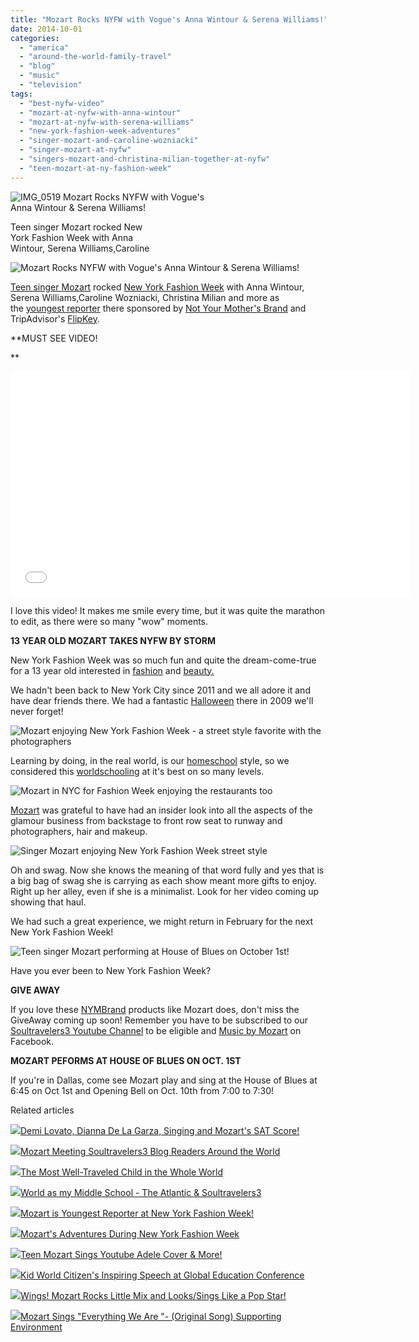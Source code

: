```yaml
---
title: "Mozart Rocks NYFW with Vogue's Anna Wintour & Serena Williams!"
date: 2014-10-01
categories: 
  - "america"
  - "around-the-world-family-travel"
  - "blog"
  - "music"
  - "television"
tags: 
  - "best-nyfw-video"
  - "mozart-at-nyfw-with-anna-wintour"
  - "mozart-at-nyfw-with-serena-williams"
  - "new-york-fashion-week-adventures"
  - "singer-mozart-and-caroline-wozniacki"
  - "singer-mozart-at-nyfw"
  - "singers-mozart-and-christina-milian-together-at-nyfw"
  - "teen-mozart-at-ny-fashion-week"
---
```


![IMG_0519](https://pub-ac94b3f306b24c0dba4238943c97f2e1.r2.dev/6a00e5502a9507883301b7c6eac7b2970b.jpg) Mozart Rocks NYFW with Vogue's  
Anna Wintour & Serena Williams!  
  
Teen singer Mozart rocked New  
York Fashion Week with Anna  
Wintour, Serena Williams,Caroline

<!--more-->  
![Mozart Rocks NYFW with Vogue's Anna Wintour & Serena Williams!](https://pub-ac94b3f306b24c0dba4238943c97f2e1.r2.dev/6a00e5502a9507883301b7c6ead70a970b.png)  
  
[Teen singer Mozart](http://soultravelers3new.local/2014/06/wings-mozart-rocks-little-mix-and-lookssings-like-a-pop-star.html "teen singer Mozart") rocked [New York Fashion Week](http://soultravelers3new.local/2014/09/mozarts-adventures-during-new-york-fashion-week.html "New York Fashion Week with Mozart and Anna Wintour") with Anna Wintour, Serena Williams,Caroline Wozniacki, Christina Milian and more as the [youngest reporter](http://soultravelers3new.local/2014/09/mozart-is-youngest-reporter-at-new-york-fashion-week.html "Teen Mozart youngest reporter for New York Fashion Week") there sponsored by [Not Your Mother's Brand](http://www.nymbrands.com/ "not your mother's brand hair care") and TripAdvisor's [FlipKey](http://www.flipkey.com/ "flipKey apartment vacation rentals").  
  
**MUST SEE VIDEO!  
  
**

<iframe allowfullscreen frameborder="0" height="360" src="//www.youtube.com/embed/_8A3p0Etc74?list=UUcMwuQFsEJfOct29ZTa0v8w" width="640"></iframe>

  
  
  
I love this video! It makes me smile every time, but it was quite the marathon to edit, as there were so many "wow" moments.   
  
**13 YEAR OLD MOZART TAKES NYFW BY STORM**  
  
New York Fashion Week was so much fun and quite the dream-come-true for a 13 year old interested in [fashion](http://soultravelers3new.local/2014/08/cute-teen-clothes-shopping-haul.html "cute teen shopping haul ") and [beauty.](http://soultravelers3new.local/2014/07/makeup-artist-terri-tomlinson-gives-mozart-pop-star-look.html "beauty and makeup with Mozart")  
  
We hadn't been back to New York City since 2011 and we all adore it and have dear friends there. We had a fantastic [Halloween](http://soultravelers3new.local/2009/10/best-halloween-europe-or-us-conde-nast-youtube-video-social-media-twitter-nyc-wendy-perrin.html "Halloween in New York City") there in 2009 we'll never forget!  
  
![Mozart enjoying New York Fashion Week - a street style favorite with the photographers](https://pub-ac94b3f306b24c0dba4238943c97f2e1.r2.dev/6a00e5502a9507883301b7c6ead724970b.png)  
  
Learning by doing, in the real world, is our [homeschool](http://soultravelers3new.local/2013/07/homeschool-high-school-and-world-travel.html "Homeschool high school") style, so we considered this [worldschooling](http://soultravelers3new.local/2013/01/world-school-education-at-its-best-.html "World school education via traveling the world") at it's best on so many levels.  
  
![Mozart in NYC for Fashion Week enjoying the restaurants too](https://pub-ac94b3f306b24c0dba4238943c97f2e1.r2.dev/6a00e5502a9507883301bb078ffba9970d.png)  
  
[Mozart](http://soultravelers3new.local/2014/09/teen-mozart-sings-youtube-adele-cover-more.html "Teen Mozart sings Adele") was grateful to have had an insider look into all the aspects of the glamour business from backstage to front row seat to runway and photographers, hair and makeup.  
  
![Singer Mozart enjoying New York Fashion Week street style](https://pub-ac94b3f306b24c0dba4238943c97f2e1.r2.dev/6a00e5502a9507883301b8d074ce02970c.png)  
  
Oh and swag. Now she knows the meaning of that word fully and yes that is a big bag of swag she is carrying as each show meant more gifts to enjoy. Right up her alley, even if she is a minimalist. Look for her video coming up showing that haul.  
  
We had such a great experience, we might return in February for the next New York Fashion Week!  
  
![Teen singer Mozart performing at House of Blues on October 1st!](https://pub-ac94b3f306b24c0dba4238943c97f2e1.r2.dev/6a00e5502a9507883301b7c6ead771970b.png)  
  
Have you ever been to New York Fashion Week?  
  
**GIVE AWAY**  
  
If you love these [NYMBrand](https://www.facebook.com/NYMBrands "NYMBrands") products like Mozart does, don't miss the GiveAway coming up soon! Remember you have to be subscribed to our [Soultravelers3 Youtube Channel](http://www.youtube.com/user/soultravelers3 "soultravelers3 youtube channel") to be eligible and [Music by Mozart](https://www.facebook.com/pages/Music-by-Mozart/1467999363475343 "Music by Mozart - teen singer") on Facebook.  
  
**MOZART PEFORMS AT HOUSE OF BLUES ON OCT. 1ST**  
  
If you're in Dallas, come see Mozart play and sing at the House of Blues at 6:45 on Oct 1st and Opening Bell on Oct. 10th from 7:00 to 7:30!  
  

Related articles

[![](http://i.zemanta.com/281968163_80_80.jpg)](http://soultravelers3new.local/2014/06/demi-lovato-dianna-de-la-garza-singing-and-mozarts-sat-score.html)[Demi Lovato, Dianna De La Garza, Singing and Mozart's SAT Score!](http://soultravelers3new.local/2014/06/demi-lovato-dianna-de-la-garza-singing-and-mozarts-sat-score.html)

[![](http://i.zemanta.com/239455677_80_80.jpg)](http://soultravelers3new.local/2014/01/mozart-meeting-soultravelers3-blog-readers-around-the-world.html)[Mozart Meeting Soultravelers3 Blog Readers Around the World](http://soultravelers3new.local/2014/01/mozart-meeting-soultravelers3-blog-readers-around-the-world.html)

[![](http://i.zemanta.com/207027430_80_80.jpg)](http://soultravelers3new.local/2013/09/the-most-well-traveled-child-in-the-whole-world.html)[The Most Well-Traveled Child in the Whole World](http://soultravelers3new.local/2013/09/the-most-well-traveled-child-in-the-whole-world.html)

[![](http://i.zemanta.com/261912623_80_80.jpg)](http://soultravelers3new.local/2014/04/world-as-my-middle-school-the-atlantic-soultravelers3.html)[World as my Middle School - The Atlantic & Soultravelers3](http://soultravelers3new.local/2014/04/world-as-my-middle-school-the-atlantic-soultravelers3.html)

[![](http://i.zemanta.com/296115506_80_80.jpg)](http://soultravelers3new.local/2014/09/mozart-is-youngest-reporter-at-new-york-fashion-week.html)[Mozart is Youngest Reporter at New York Fashion Week!](http://soultravelers3new.local/2014/09/mozart-is-youngest-reporter-at-new-york-fashion-week.html)

[![](http://i.zemanta.com/297853337_80_80.jpg)](http://soultravelers3new.local/2014/09/mozarts-adventures-during-new-york-fashion-week.html)[Mozart's Adventures During New York Fashion Week](http://soultravelers3new.local/2014/09/mozarts-adventures-during-new-york-fashion-week.html)

[![](http://i.zemanta.com/299756667_80_80.jpg)](http://soultravelers3new.local/2014/09/teen-mozart-sings-youtube-adele-cover-more.html)[Teen Mozart Sings Youtube Adele Cover & More!](http://soultravelers3new.local/2014/09/teen-mozart-sings-youtube-adele-cover-more.html)

[![](http://i.zemanta.com/229039421_80_80.jpg)](http://soultravelers3new.local/2013/12/kid-world-citizens-inspiring-speech-at-global-education-conference.html)[Kid World Citizen's Inspiring Speech at Global Education Conference](http://soultravelers3new.local/2013/12/kid-world-citizens-inspiring-speech-at-global-education-conference.html)

[![](http://i.zemanta.com/276672350_80_80.jpg)](http://soultravelers3new.local/2014/06/wings-mozart-rocks-little-mix-and-lookssings-like-a-pop-star.html)[Wings! Mozart Rocks Little Mix and Looks/Sings Like a Pop Star!](http://soultravelers3new.local/2014/06/wings-mozart-rocks-little-mix-and-lookssings-like-a-pop-star.html)

[![](http://i.zemanta.com/280595458_80_80.jpg)](http://soultravelers3new.local/2014/06/mozart-sings-everything-we-are-original-song-supporting-environment.html)[Mozart Sings "Everything We Are "- (Original Song) Supporting Environment](http://soultravelers3new.local/2014/06/mozart-sings-everything-we-are-original-song-supporting-environment.html)
